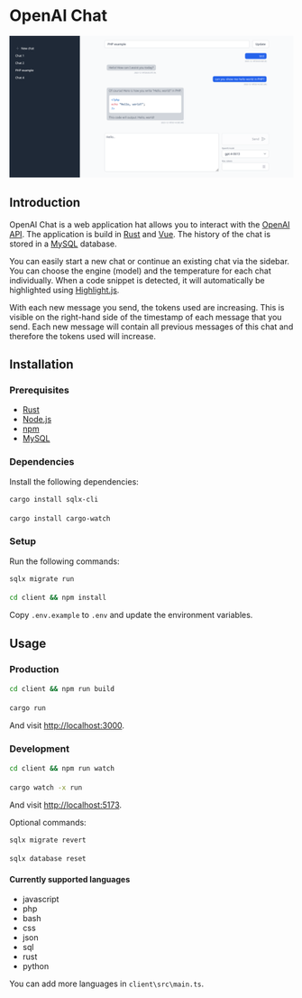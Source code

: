# OpenAI Chat

![Screenshot](docs/screenshot.png)

## Introduction

OpenAI Chat is a web application hat allows you to interact with the [OpenAI API](https://beta.openai.com/). The application is build in [Rust](https://www.rust-lang.org/) and [Vue](https://vuejs.org/). The history of the chat is stored in a [MySQL](https://www.mysql.com/) database.

You can easily start a new chat or continue an existing chat via the sidebar. You can choose the engine (model) and the temperature for each chat individually. When a code snippet is detected, it will automatically be highlighted using [Highlight.js](https://highlightjs.org/).

With each new message you send, the tokens used are increasing. This is visible on the right-hand side of the timestamp of each message that you send. Each new message will contain all previous messages of this chat and therefore the tokens used will increase.

## Installation

### Prerequisites

- [Rust](https://www.rust-lang.org/tools/install)
- [Node.js](https://nodejs.org/en/download)
- [npm](https://docs.npmjs.com/downloading-and-installing-node-js-and-npm)
- [MySQL](https://dev.mysql.com/downloads/installer)

### Dependencies

Install the following dependencies:

```bash
cargo install sqlx-cli

cargo install cargo-watch
```

### Setup

Run the following commands:

```bash
sqlx migrate run

cd client && npm install
```

Copy `.env.example` to `.env` and update the environment variables.

## Usage

### Production

```bash
cd client && npm run build

cargo run
```

And visit [http://localhost:3000](http://localhost:3000).

### Development

```bash
cd client && npm run watch

cargo watch -x run
```

And visit [http://localhost:5173](http://localhost:5173).

Optional commands:

```bash
sqlx migrate revert

sqlx database reset
```

#### Currently supported languages

- javascript
- php
- bash
- css
- json
- sql
- rust
- python

You can add more languages in `client\src\main.ts`.
